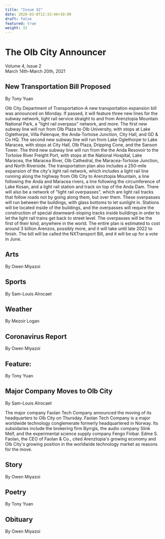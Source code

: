 ```yaml
---
title: "Issue 32"
date: 2020-03-8T12:33:46+10:00
draft: false
featured: true
weight: 32
---
```


# The Olb City Announcer    
Volume 4, Issue 2    
March 14th-March 20th, 2021    

## New Transportation Bill Proposed
By Tony Yuan

Olb City Department of Transportation-A new transportation expansion bill was announced on Monday. If passed, it will feature three new lines for the subway network, light rail service straight to and from Arenztopia Mountain National Park, a "light rail overpass" network, and more. The first new subway line will run from Olb Plaza to Olb University, with stops at Lake Oglethorpe, Villa Palenque, the Anda-Tortoise Junction, City Hall, and GD & Co HQ. The second new subway line will run from Lake Oglethorpe to Lake Maracea, with stops at City Hall, Olb Plaza, Dripping Cone, and the Sanson Tower. The third new subway line will run from the the Anda Resovoir to the Tortoise River Freight Port, with stops at the National Hospital, Lake Maracea, the Maracea River, Olb Cathedral, the Maracea-Tortoise Junction, and North Riverside. The transportation plan also includes a 250-mile expansion of the city's light rail network, which includes a light rail line running along the highway from Olb City to Arenztopia Mountain, a line following the Anda and Maracea rivers, a line following the circumference of Lake Kosan, and a light rail station and track on top of the Anda Dam. There will also be a network of "light rail overpasses", which are light rail tracks that follow roads not by going along them, but over them. These overpasses will run between the buildings, with glass bottoms to let sunlight in. Stations will be located inside of the buildings, and the overpasses will require the construction of special downward-sloping tracks inside buildings in order to let the light rail trains get back to street level. The overpasses will be the first of their kind, anywhere in the world. The entire plan is estimated to cost around 3 billion Arenzos, possibly more, and it will take until late 2022 to finish. The bill will be called the NXTransport Bill, and it will be up for a vote in June.

## Arts
By Owen Miyazoi



## Sports
By Sam-Louis Alrocaet



## Weather
By Mezoir Logan



## Coronavirus Report
By Owen Miyazoi



## Feature: 
By Tony Yuan



## Major Company Moves to Olb City
By Sam-Louis Alrocaet

The major company Faolan Tech Company announced the moving of its headquarters to Olb City on Thursday. Faolan Tech Company is a major worldwide technology conglemerate formerly headquartered in Norway. Its subsidaries include the brokering firm Byrrgis, the audio company Slink Melf, and the experimental science supply company Fengo Finbar. Edme S. Faolan, the CEO of Faolan & Co., cited Arenztopia's growing economy and Olb City's growing position in the worldwide technology market as reasons for the move.

## Story
By Owen Miyazoi



## Poetry
By Tony Yuan



## Obituary
By Owen Miyazoi

